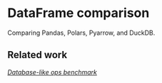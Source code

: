 # DataFrame comparison

Comparing Pandas, Polars, Pyarrow, and DuckDB.


## Related work

[_Database-like ops benchmark_](https://h2oai.github.io/db-benchmark/)
